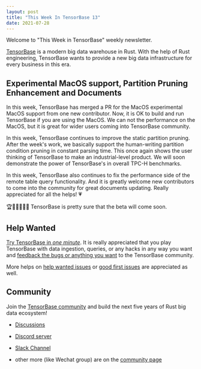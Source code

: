```yaml
---
layout: post
title: "This Week In TensorBase 13"
date: 2021-07-28
---
```


Welcome to "This Week in TensorBase" weekly newsletter.

[TensorBase](https://github.com/tensorbase/tensorbase) is a modern big data warehouse in Rust. With the help of Rust engineering, TensorBase wants to provide a new big data infrastructure for every business in this era.

## Experimental MacOS support, Partition Pruning Enhancement and Documents

In this week, TensorBase has merged a PR for the MacOS experimental MacOS support from one new contributor. Now, it is OK to build and run TensorBase if you are using the MacOS. We can not the performance on the MacOS, but it is great for wider users coming into TensorBase community.

In this week, TensorBase continues to improve the static partition pruning. After the week's work, we basically support the human-writing partition condition pruning in constant parsing time. This once again shows the user thinking of TensorBase to make an industrial-level product. We will soon demonstrate the power of TensorBase's in overall TPC-H benchmarks.

In this week, TensorBase also continues to fix the performance side of the remote table query functionality. And it is greatly welcome new contributors to come into the community for great documents updating. Really appreciated for all the helps! 💗

🏆🏃🏃‍♂️🏃‍♀️ TensorBase is pretty sure that the beta will come soon. 

## Help Wanted

[Try TensorBase in *one minute*](https://github.com/tensorbase/tensorbase/blob/main/docs/get_started_users.md). It is really appreciated that you play TensorBase with data ingestion, queries, or any hacks in any way you want and [feedback the bugs or anything you want](https://github.com/tensorbase/tensorbase/issues) to the TensorBase community. 

More helps on [help wanted issues](https://github.com/tensorbase/tensorbase/issues?q=is%3Aissue+is%3Aopen+label%3Ahelp-wanted) or [good first issues](https://github.com/tensorbase/tensorbase/issues?q=is%3Aissue+is%3Aopen+label%3A%22good+first+issue%22) are appreciated as well.

## Community

Join the [TensorBase community](https://github.com/tensorbase/tensorbase) and build the next five years of Rust big data ecosystem!

* [Discussions](https://github.com/tensorbase/tensorbase/discussions)

* [Discord server](https://discord.com/invite/E72n2jzgKD)

* [Slack Channel](https://join.slack.com/t/tensorbase/shared_invite/zt-ntwmjvpu-TQ9drOdUwNJWmUTXvxMumA)

* other more (like Wechat group) are on the [community page](https://tensorbase.io/community/)